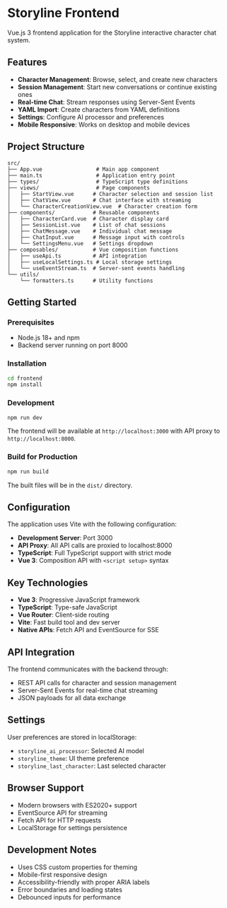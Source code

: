 # Storyline Frontend

Vue.js 3 frontend application for the Storyline interactive character chat system.

## Features

- **Character Management**: Browse, select, and create new characters
- **Session Management**: Start new conversations or continue existing ones
- **Real-time Chat**: Stream responses using Server-Sent Events
- **YAML Import**: Create characters from YAML definitions
- **Settings**: Configure AI processor and preferences
- **Mobile Responsive**: Works on desktop and mobile devices

## Project Structure

```
src/
├── App.vue                 # Main app component
├── main.ts                 # Application entry point
├── types/                  # TypeScript type definitions
├── views/                  # Page components
│   ├── StartView.vue      # Character selection and session list
│   ├── ChatView.vue       # Chat interface with streaming
│   └── CharacterCreationView.vue  # Character creation form
├── components/            # Reusable components
│   ├── CharacterCard.vue  # Character display card
│   ├── SessionList.vue    # List of chat sessions
│   ├── ChatMessage.vue    # Individual chat message
│   ├── ChatInput.vue      # Message input with controls
│   └── SettingsMenu.vue   # Settings dropdown
├── composables/           # Vue composition functions
│   ├── useApi.ts          # API integration
│   ├── useLocalSettings.ts # Local storage settings
│   └── useEventStream.ts  # Server-sent events handling
└── utils/
    └── formatters.ts      # Utility functions
```

## Getting Started

### Prerequisites

- Node.js 18+ and npm
- Backend server running on port 8000

### Installation

```bash
cd frontend
npm install
```

### Development

```bash
npm run dev
```

The frontend will be available at `http://localhost:3000` with API proxy to `http://localhost:8000`.

### Build for Production

```bash
npm run build
```

The built files will be in the `dist/` directory.

## Configuration

The application uses Vite with the following configuration:

- **Development Server**: Port 3000
- **API Proxy**: All API calls are proxied to localhost:8000
- **TypeScript**: Full TypeScript support with strict mode
- **Vue 3**: Composition API with `<script setup>` syntax

## Key Technologies

- **Vue 3**: Progressive JavaScript framework
- **TypeScript**: Type-safe JavaScript
- **Vue Router**: Client-side routing
- **Vite**: Fast build tool and dev server
- **Native APIs**: Fetch API and EventSource for SSE

## API Integration

The frontend communicates with the backend through:

- REST API calls for character and session management
- Server-Sent Events for real-time chat streaming
- JSON payloads for all data exchange

## Settings

User preferences are stored in localStorage:

- `storyline_ai_processor`: Selected AI model
- `storyline_theme`: UI theme preference
- `storyline_last_character`: Last selected character

## Browser Support

- Modern browsers with ES2020+ support
- EventSource API for streaming
- Fetch API for HTTP requests
- LocalStorage for settings persistence

## Development Notes

- Uses CSS custom properties for theming
- Mobile-first responsive design
- Accessibility-friendly with proper ARIA labels
- Error boundaries and loading states
- Debounced inputs for performance